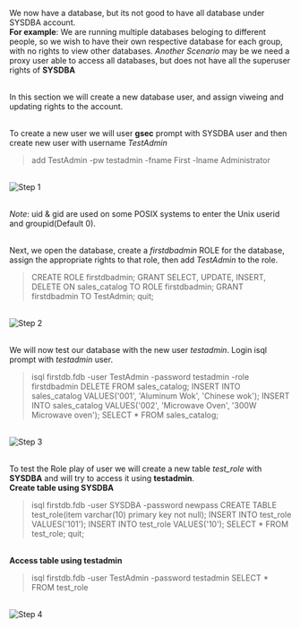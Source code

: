 We now have a database, but its not good to have all database under SYSDBA account. 
<br >**For example**: We are running multiple databases beloging to different people, so we wish to have their own respective database for each group, with no rights to view other databases. *Another Scenario* may be we need a proxy user able to access all databases, but does not have all the superuser rights of **SYSDBA**

<br >In this section we will create a new database user, and assign viweing and updating rights to the account.

<br >To create a new user we will user **gsec** prompt with SYSDBA user and then create new user with username *TestAdmin* <br >

> add TestAdmin -pw testadmin -fname First -lname Administrator

<br >![Step 1]()

<br >*Note*: uid & gid are used on some POSIX systems to enter the Unix userid and groupid(Default 0).

<br >Next, we open the database, create a *firstdbadmin* ROLE for the database, assign the appropriate rights to that role, then add *TestAdmin* to the role.<br >

> CREATE ROLE firstdbadmin;
> GRANT SELECT, UPDATE, INSERT, DELETE ON sales_catalog TO ROLE firstdbadmin;
> GRANT firstdbadmin TO TestAdmin;
> quit;

<br >![Step 2]()

<br >We will now test our database with the new user *testadmin*. Login isql prompt with *testadmin* user.<br >

> isql firstdb.fdb -user TestAdmin -password testadmin -role firstdbadmin
> DELETE FROM sales_catalog;
> INSERT INTO sales_catalog VALUES('001', 'Aluminum Wok', 'Chinese wok');
> INSERT INTO sales_catalog VALUES('002', 'Microwave Oven', '300W Microwave oven');
> SELECT * FROM sales_catalog;

<br >![Step 3]()

<br > To test the Role play of user we will create a new table *test_role* with **SYSDBA** and will try to access it using **testadmin**.<br >
**Create table using SYSDBA** <br > 
> isql firstdb.fdb -user SYSDBA -password newpass
> CREATE TABLE test_role(item varchar(10) primary key not null);
> INSERT INTO test_role VALUES('101');
> INSERT INTO test_role VALUES('10');
> SELECT * FROM test_role;
> quit;

<br>**Access table using testadmin**<br >
>isql firstdb.fdb -user TestAdmin -password testadmin
> SELECT * FROM test_role

<br >![Step 4]() 